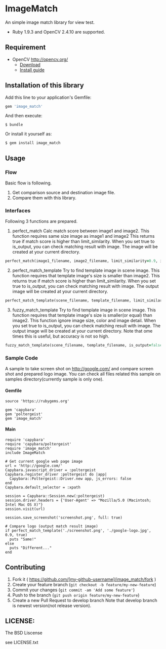 # ImageMatch

An simple image match library for view test.

* Ruby 1.9.3 and OpenCV 2.4.10 are supported.

## Requirement

* OpenCV <http://opencv.org/>
  * [Download](http://sourceforge.net/projects/opencvlibrary/)
  * [Install guide](http://docs.opencv.org/doc/tutorials/introduction/table_of_content_introduction/table_of_content_introduction.html#table-of-content-introduction)

## Installation of this library

Add this line to your application's Gemfile:

```ruby
gem 'image_match'
```

And then execute:

    $ bundle

Or install it yourself as:

    $ gem install image_match

## Usage

### Flow

Basic flow is following.

1. Get comparison source and  destination image file.
2. Compare them with this library.

### Interfaces

Following 3 functions are prepared.

1. perfect_match
  Calc match score between image1 and image2.
  This function requires same size image as image1 and image2
  This returns true if match score is higher than limit_similarity.
  When you set true to is_output, you can check matching result with image.
  The image will be created at your current directory.
```ruby
perfect_match(image1_filename, image2_filename, limit_similarity=0.9, is_output=false)
```
2. perfect_match_template
  Try to find template image in scene image.
  This function requires that template image's size is smaller than image2.
  This returns true if match score is higher than limit_similarity.
  When you set true to is_output, you can check matching result with image.
  The output image will be created at your current directory.
```ruby
perfect_match_template(scene_filename, template_filename, limit_similarity=0.9, is_output=false)
```
3. fuzzy_match_template
  Try to find template image in scene image.
  This function requires that template image's size is smaller(or equal) than image2.
  This function ignore image size, color and image detail.
  When you set true to is_output, you can check matching result with image.
  The output image will be created at your current directory.
  Note that ome times this is useful, but accuracy is not so high.
```ruby
fuzzy_match_template(scene_filename, template_filename, is_output=false)
```

### Sample Code

A sample to take screen shot on http://google.com/ and compare screen shot and prepared logo image.
You can check all files related this sample on samples directory(currently sample is only one).

#### Gemfile

```
source 'https://rubygems.org'

gem 'capybara'
gem 'poltergeist'
gem 'image_match'
```

#### Main

```
require 'capybara'
require 'capybara/poltergeist'
require 'image_match'
include ImageMatch

# Get current google web page image
url = 'http://google.com/'
Capybara.javascript_driver = :poltergeist
Capybara.register_driver :poltergeist do |app|
  Capybara::Poltergeist::Driver.new app, js_errors: false
end
Capybara.default_selector = :xpath

session = Capybara::Session.new(:poltergeist)
session.driver.headers = {'User-Agent' => "Mozilla/5.0 (Macintosh; Intel Mac OS X)"}
session.visit(url)

session.save_screenshot('screenshot.png', full: true)

# Compare logo (output match result image)
if perfect_match_template('./screenshot.png', './google-logo.jpg', 0.9, true)
  puts "Same!"
else
  puts "Different..."
end

```

## Contributing

1. Fork it ( https://github.com/[my-github-username]/image_match/fork )
2. Create your feature branch (`git checkout -b feature/my-new-feature`)
3. Commit your changes (`git commit -am 'Add some feature'`)
4. Push to the branch (`git push origin feature/my-new-feature`)
5. Create a new Pull Request to develop branch
Note that develop branch is newest version(not release version).

## LICENSE:

The BSD Liscense

see LICENSE.txt
